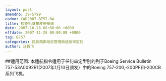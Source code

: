 ```yaml
---
layout: post
amendno: 39-5799
cadno: CAD2007-B757-04
title: 检查机身蒙皮搭接缝
date: 2007-10-26 00:00:00 +0800
effdate: 2007-11-28 00:00:00 +0800
tag: B757
categories: 民航西南地区管理局适航审定处
author: 汪毅飞
---
```


##适用范围:
本适航指令适用于任何审定型别的列于Boeing Service Bulletin 757-53A0092R1(2007年1月10日颁发）中的Boeing 757-200,-200PF和-200CB系列飞机。

